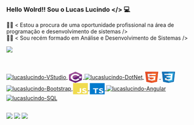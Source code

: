 ### Hello Wolrd!! Sou o Lucas Lucindo </> 💻 
👨‍💻 < Estou a procura de uma oportunidade profissional na área de programação e desenvolvimento de sistemas /> </br>
👨‍🎓 < Sou recém formado em Análise e Desenvolvimento de Sistemas /> </br>


<div>
  <a href="https://github.com/lucaslucindo">
  <img height="180em" src="https://github-readme-stats.vercel.app/api?username=lucaslucindo&show_icons=true&theme=tokyonight&include_all_commits=true&count_private=true"/>  
</div>
  
##
  
<div style="display: inline_block"><br>
  <img align="center" alt="lucaslucindo-VStudio" height="30" width="40" src="https://icongr.am/devicon/visualstudio-plain.svg?size=128&color=currentColor">
  <img align="center" alt="lucaslucindo-Csharp" height="30" width="40" src="https://raw.githubusercontent.com/devicons/devicon/master/icons/csharp/csharp-original.svg">
  <img align="center" alt="lucaslucindo-DotNet" height="30" width="40" src="https://icongr.am/devicon/dot-net-original-wordmark.svg?size=128&color=currentColor">
  <img align="center" alt="lucaslucindo-HTML" height="30" width="40" src="https://raw.githubusercontent.com/devicons/devicon/master/icons/html5/html5-original.svg">
  <img align="center" alt="lucaslucindo-CSS" height="30" width="40" src="https://raw.githubusercontent.com/devicons/devicon/master/icons/css3/css3-original.svg">
  <img align="center" alt="lucaslucindo-Bootstrap" height="30" width="40" src="https://cdn.jsdelivr.net/gh/devicons/devicon/icons/bootstrap/bootstrap-original.svg">  
  <img align="center" alt="lucaslucindo-Js" height="30" width="40" src="https://raw.githubusercontent.com/devicons/devicon/master/icons/javascript/javascript-plain.svg">
  <img align="center" alt="lucaslucindo-Ts" height="30" width="40" src="https://raw.githubusercontent.com/devicons/devicon/master/icons/typescript/typescript-plain.svg">
  <img align="center" alt="lucaslucindo-Angular" height="30" width="40" src="https://icongr.am/devicon/angularjs-original.svg?size=128&color=currentColor">
  <img align="center" alt="lucaslucindo-SQL" height="40" width="50" src="https://cdn.jsdelivr.net/gh/devicons/devicon/icons/microsoftsqlserver/microsoftsqlserver-plain-wordmark.svg">
</div>

##

<div>
<a href="https://wa.me/+553183252258" target="_blank"><img src="https://img.shields.io/badge/WhatsApp-25D366?style=for-the-badge&logo=whatsapp&logoColor=white"></a>
<a href = "mailto:lucas.lucindosilva@gmail.com"><img src="https://img.shields.io/badge/Gmail-D14836?style=for-the-badge&logo=gmail&logoColor=white" target="_blank"></a>
<a href="https://www.linkedin.com/in/lucas-lucindo-81a11750" target="_blank"><img src="https://img.shields.io/badge/LinkedIn-0077B5?style=for-the-badge&logo=linkedin&logoColor=white" target="_blank"></a>
</div>
